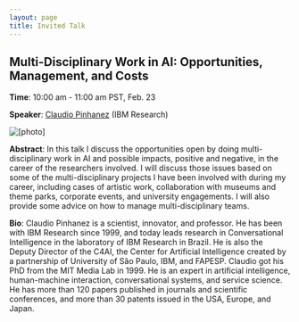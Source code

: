 ```yaml
---
layout: page
title: Invited Talk
---
```


## Multi-Disciplinary Work in AI: Opportunities, Management, and Costs

**Time**: 10:00 am - 11:00 am PST, Feb. 23

**Speaker**: [Claudio Pinhanez](https://researcher.watson.ibm.com/researcher/view.php?person=br-csantosp) (IBM Research)

![[photo]](/dc2022/images/talk2.jpg)

**Abstract**: In this talk I discuss the opportunities open by doing multi-disciplinary work in AI and possible impacts, positive and negative, in the career of the researchers involved. I will discuss those issues based on some of the multi-disciplinary projects I have been involved with during my career, including cases of artistic work, collaboration with museums and theme parks, corporate events, and university engagements. I will also provide some advice on how to manage multi-disciplinary teams.

**Bio**: Claudio Pinhanez is a scientist, innovator, and professor. He has been with IBM Research since 1999, and today leads research in Conversational Intelligence in the laboratory of IBM Research in Brazil. He is also the Deputy Director of the C4AI, the Center for Artificial Intelligence created by a partnership of University of São Paulo, IBM, and FAPESP. Claudio got his PhD from the MIT Media Lab in 1999. He is an expert in artificial intelligence, human-machine interaction, conversational systems, and service science. He has more than 120 papers published in journals and scientific conferences, and more than 30 patents issued in the USA, Europe, and Japan. 
